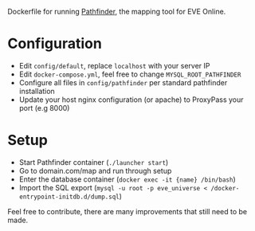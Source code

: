 Dockerfile for running [Pathfinder](https://github.com/exodus4d/pathfinder), the mapping tool for EVE Online.

# Configuration
* Edit `config/default`, replace `localhost` with your server IP
* Edit `docker-compose.yml`, feel free to change `MYSQL_ROOT_PATHFINDER`
* Configure all files in `config/pathfinder` per standard pathfinder installation
* Update your host nginx configuration (or apache) to ProxyPass your port (e.g 8000) 

# Setup
* Start Pathfinder container (`./launcher start`)
* Go to domain.com/map and run through setup
* Enter the database container (`docker exec -it {name} /bin/bash`)
* Import the SQL export (`mysql -u root -p eve_universe < /docker-entrypoint-initdb.d/dump.sql`)

Feel free to contribute, there are many improvements that still need to be made.
